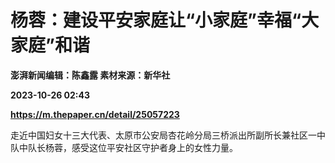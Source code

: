 # 杨蓉：建设平安家庭让“小家庭”幸福“大家庭”和谐
**澎湃新闻编辑：陈鑫露 素材来源：新华社**

**2023-10-26 02:43**

**https://m.thepaper.cn/detail/25057223**

走近中国妇女十三大代表、太原市公安局杏花岭分局三桥派出所副所长兼社区一中队中队长杨蓉，感受这位平安社区守护者身上的女性力量。